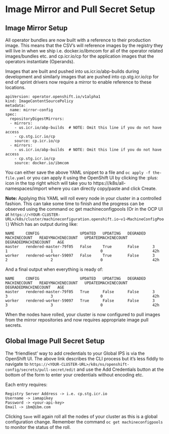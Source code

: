 # Image Mirror and Pull Secret Setup

## Image Mirror Setup
All operator bundles are now built with a reference to their production image. This means that the CSV’s will reference images by the registry they will live in when we ship i.e. docker.io/ibmcom for all of the operator related images/bundles etc. and cp.icr.io/cp for the application images that the operators instantiate (Operands).

Images that are built and pushed into us.icr.io/abp-builds during development and similarly images that are pushed into cp.stg.icr.io/cp for end of sprint drivers now require a mirror to enable reference to these locations. 

```
apiVersion: operator.openshift.io/v1alpha1 
kind: ImageContentSourcePolicy
metadata:
  name: mirror-config
spec:
  repositoryDigestMirrors:
  - mirrors:
    - us.icr.io/abp-builds  # NOTE: Omit this line if you do not have access
    - cp.stg.icr.io/cp 
    source: cp.icr.io/cp 
  - mirrors: 
    - us.icr.io/abp-builds  # NOTE: Omit this line if you do not have access
    - cp.stg.icr.io/cp 
    source: docker.io/ibmcom
```

You can either save the above YAML snippet to a file and `oc apply -f the-file.yaml` or you can apply it using the OpenShift UI by clicking the :plus: icon in the top right which will take you to https://<YOUR-CLUSTER-URL>/k8s/all-namespaces/import where you can directly copy/paste and click Create.

**Note:** Applying this YAML will roll every node in your cluster in a controlled fashion. This can take some time to finish and the progress can be observed using the command oc get machineconfigpools  (Or in the OCP UI at `https://<YOUR-CLUSTER-URL>/k8s/cluster/machineconfiguration.openshift.io~v1~MachineConfigPool`) Which has an output during like:

```
NAME     CONFIG                  UPDATED   UPDATING   DEGRADED   MACHINECOUNT   READYMACHINECOUNT   UPDATEDMACHINECOUNT   DEGRADEDMACHINECOUNT   AGE
master   rendered-master-79f05   False     True       False      3              1                   1                     0                      42h
worker   rendered-worker-59097   False     True       False      3              2                   2                     0                      42h
```
And a final output when everything is ready of:
```
NAME     CONFIG                  UPDATED   UPDATING   DEGRADED   MACHINECOUNT   READYMACHINECOUNT   UPDATEDMACHINECOUNT   DEGRADEDMACHINECOUNT   AGE
master   rendered-master-79f05   True      False      False      3              3                   3                     0                      42h
worker   rendered-worker-59097   True      False      False      3              3                   3                     0                      42h
```

When the nodes have rolled, your cluster is now configured to pull images from the mirror repositories and now requires appropriate image pull secrets.

## Global Image Pull Secret Setup
The ‘friendliest’ way to add credentials to your Global IPS is via the OpenShift UI. The above link describes the CLI process but it’s less fiddly to navigate to `https://<YOUR-CLUSTER-URL>/k8s/ns/openshift-config/secrets/pull-secret/edit` and use the Add Credentials button at the bottom of the form to enter your credentials without encoding etc.

Each entry requires:
```
Registry Server Address -> i.e. cp.stg.icr.io
Username -> iamapikey
Password -> <your-api-key>
Email -> ibm@ibm.com
```

Clicking `Save` will again roll all the nodes of your cluster as this is a global configuration change. Remember the command `oc get machineconfigpools` to monitor the status of the roll.